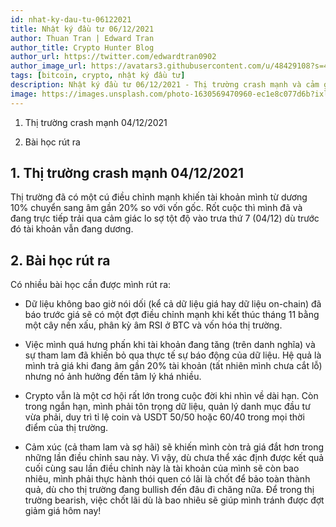 ```yaml
---
id: nhat-ky-dau-tu-06122021
title: Nhật ký đầu tư 06/12/2021
author: Thuan Tran | Edward Tran
author_title: Crypto Hunter Blog
author_url: https://twitter.com/edwardtran0902
author_image_url: https://avatars3.githubusercontent.com/u/48429108?s=400&u=7b406ca007c3297cb08b14247ee8cba58aaf8451&v=4
tags: [bitcoin, crypto, nhật ký đầu tư]
description: Nhật ký đầu tư 06/12/2021 - Thị trường crash mạnh và cảm giác tài khoản đang dương sang âm
image: https://images.unsplash.com/photo-1630569470960-ec1e8c077d6b?ixlib=rb-1.2.1&ixid=MnwxMjA3fDB8MHxwaG90by1wYWdlfHx8fGVufDB8fHx8&auto=format&fit=crop&w=872&q=80
---
```


1. Thị trường crash mạnh 04/12/2021

2. Bài học rút ra

<!--truncate-->

## 1. Thị trường crash mạnh 04/12/2021

Thị trường đã có một cú điều chỉnh mạnh khiến tài khoản mình từ dương 10% chuyển sang âm gần 20% so với vốn gốc. Rốt cuộc thì mình đã và đang trực tiếp trải qua cảm giác lo sợ tột độ vào trưa thứ 7 (04/12) dù trước đó tài khoản vẫn đang dương.

## 2. Bài học rút ra

Có nhiều bài học cần được mình rút ra:

- Dữ liệu không bao giờ nói dối (kể cả dữ liệu giá hay dữ liệu on-chain) đã báo trước giá sẽ có một đợt điều chỉnh mạnh khi kết thúc tháng 11 bằng một cây nến xấu, phân kỳ âm RSI ở BTC và vốn hóa thị trường.

- Việc mình quá hưng phấn khi tài khoản đang tăng (trên danh nghĩa) và sự tham lam đã khiến bỏ qua thực tế sự báo động của dữ liệu. Hệ quả là mình trả giá khi đang âm gần 20% tài khoản (tất nhiên mình chưa cắt lỗ) nhưng nó ảnh hưởng đến tâm lý khá nhiều.

- Crypto vẫn là một cơ hội rất lớn trong cuộc đời khi nhìn về dài hạn. Còn trong ngắn hạn, mình phải tôn trọng dữ liệu, quản lý danh mục đầu tư vừa phải, duy trì tỉ lệ coin và USDT 50/50 hoặc 60/40 trong mọi thời điểm của thị trường.

- Cảm xúc (cả tham lam và sợ hãi) sẽ khiến mình còn trả giá đắt hơn trong những lần điều chỉnh sau này. Vì vậy, dù chưa thể xác định được kết quả cuối cùng sau lần điều chỉnh này là tài khoản của mình sẽ còn bao nhiêu, mình phải thực hành thói quen có lãi là chốt để bảo toàn thành quả, dù cho thị trường đang bullish đến đâu đi chăng nữa. Để trong thị trường bearish, việc chốt lãi dù là bao nhiêu sẽ giúp mình tránh được đợt giảm giá hôm nay!
